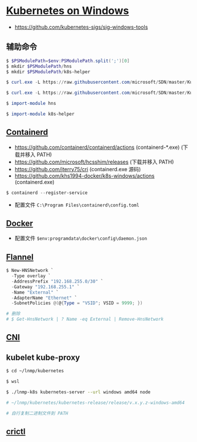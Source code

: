 # [Kubernetes on Windows](https://github.com/microsoft/SDN/tree/master/Kubernetes)

* https://github.com/kubernetes-sigs/sig-windows-tools

## 辅助命令

```powershell
$ $PSModulePath=$env:PSModulePath.split(';')[0]
$ mkdir $PSModulePath/hns
$ mkdir $PSModulePath/k8s-helper

$ curl.exe -L https://raw.githubusercontent.com/microsoft/SDN/master/Kubernetes/windows/hns.psm1 -o $PSModulePath/hns/hns.psm1

$ curl.exe -L https://raw.githubusercontent.com/microsoft/SDN/master/Kubernetes/windows/helper.psm1 -o $PSModulePath/k8s-helper/k8s-helper.psm1
```

```powershell
$ import-module hns

$ import-module k8s-helper
```

## [Containerd](https://github.com/microsoft/SDN/tree/master/Kubernetes/containerd)

* https://github.com/containerd/containerd/actions (containerd-*.exe) (下载并移入 PATH)
* https://github.com/microsoft/hcsshim/releases (下载并移入 PATH)
* https://github.com/jterry75/cri (containerd.exe 源码)
* https://github.com/khs1994-docker/k8s-windows/actions (containerd.exe)

```powershell
$ containerd --register-service
```

* 配置文件 `C:\Program Files\containerd\config.toml`

## [Docker](https://docs.docker.com/engine/reference/commandline/dockerd/#daemon-configuration-file)

* 配置文件 `$env:programdata\docker\config\daemon.json`

## [Flannel](https://github.com/coreos/flannel/releases)

```powershell
$ New-HNSNetwork `
  -Type overlay `
  -AddressPrefix "192.168.255.0/30" `
  -Gateway "192.168.255.1" `
  -Name "External" `
  -AdapterName "Ethernet" `
  -SubnetPolicies @(@{Type = "VSID"; VSID = 9999; })

# 删除
# $ Get-HnsNetwork | ? Name -eq External | Remove-HnsNetwork
```

## [CNI](https://github.com/containernetworking/plugins/releases)

## kubelet kube-proxy

```bash
$ cd ~/lnmp/kubernetes

$ wsl

$ ./lnmp-k8s kubernetes-server --url windows amd64 node

# ~/lnmp/kubernetes/kubernetes-release/release/v.x.y.z-windows-amd64

# 自行复制二进制文件到 PATH
```

## [crictl](https://github.com/kubernetes-sigs/cri-tools/releases)
